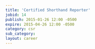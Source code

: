 ```yaml
---
title: 'Certified Shorthand Reporter'
jobid: 14
publish: 2015-01-26 12:00 -0500
expire: 2015-04-26 12:00 -0500
category: csr
sub_category: 
layout: career
---
```

